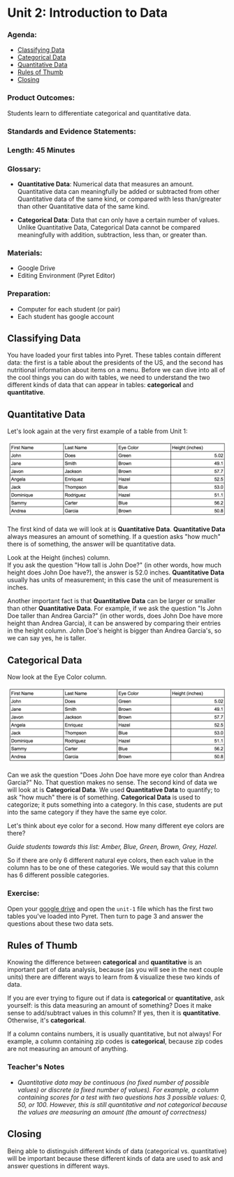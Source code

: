 # Unit 2: Introduction to Data

### Agenda:
 - [Classifying Data](#classifying)
 - [Categorical Data](#categorical)
 - [Quantitative Data](#quantitative)
 - [Rules of Thumb](#difference)
 - [Closing](#closing)

### Product Outcomes:

Students learn to differentiate 
categorical and quantitative data.

### Standards and Evidence Statements: 

### Length: 45 Minutes

### Glossary:
 - **Quantitative Data**: Numerical data
   that measures an amount. Quantitative 
   data can meaningfully be added or 
   subtracted from other Quantitative
   data of the same kind, or compared 
   with less than/greater than other
   Quantitative data of the same kind.
   
 - **Categorical Data**: Data that can
   only have a certain number of values.
   Unlike Quantitative Data, Categorical
   Data cannot be compared meaningfully 
   with addition, subtraction, less than,
   or greater than.

### Materials:
 - Google Drive
 - Editing Environment (Pyret Editor)

### Preparation:
 - Computer for each student (or pair)
 - Each student has google account

## <a id="classifying"></a> Classifying Data

You have loaded your first tables into
Pyret.  These tables contain different 
data:  the first is a table about 
the presidents of the US, and the 
second has nutritional information
about items on a menu.  Before we can
dive into all of the cool things you
can do with tables, we need to understand
the two different kinds of data that 
can appear in tables: **categorical** and
**quantitative**.

## <a id="quantitative"></a> Quantitative Data

Let's look again at the very first 
example of a table from Unit 1:

![Basic Table](/unit_2/img/table_basic.png)

The first kind of data we will look at is
**Quantitative Data**.  **Quantitative Data**
always measures an amount of something.  If
a question asks "how much" there is of something,
the answer will be quantitative data.

Look at the Height (inches) column.  
If you ask the question "How tall is John Doe?"
(in other words, how much height does John Doe
have?), the answer is 52.0 inches.  **Quantitative
Data** usually has units of measurement;
in this case the unit of measurement is inches.

Another important fact is that **Quantitative Data**
can be larger or smaller than other **Quantitative Data**.
For example, if we ask the question "Is John Doe
taller than Andrea Garcia?" (in other words, does John
Doe have more height than Andrea Garcia), it can
be answered by comparing their entries in the height
column.  John Doe's height is bigger than Andrea Garcia's,
so we can say yes, he is taller.

## <a id="categorical"></a> Categorical Data

Now look at the Eye Color column.

![Basic Table](/unit_2/img/table_basic.png)

Can we ask the question "Does John Doe have 
more eye color than Andrea Garcia?"  No.
That question makes no sense.  The second
kind of data we will look at is **Categorical
Data**.  We used **Quantitative Data** to quantify;
to ask "how much" there is of something.  **Categorical
Data** is used to categorize;  it puts something
into a category.  In this case, students
are put into the same category if they have
the same eye color.

Let's think about eye color for a second.
How many different eye colors are there?

*Guide students towards this list:
Amber, Blue, Green, Brown, Grey, Hazel.*

So if there are only 6 different natural
eye colors, then each value in the column
has to be one of these categories.  We would
say that this column has 6 different possible
categories.
 
### Exercise:

Open your [google drive](https://drive.google.com)
and open the `unit-1` file which has the
first two tables you've loaded into Pyret.  Then
turn to page 3 and answer the questions about 
these two data sets.

## <a id="difference"></a> Rules of Thumb

Knowing the difference between **categorical**
and **quantitative** is an important
part of data analysis, because (as you will
see in the next couple units) there
are different ways to learn from & visualize
these two kinds of data.

If you are ever trying to figure out if
data is **categorical** or **quantitative**,
ask yourself: is this data measuring an
amount of something? Does it make sense to
add/subtract values in this column?  If yes, 
then it is **quantitative**.  Otherwise, 
it's **categorical**.

If a column contains numbers, it is usually
quantitative, but not always!  For example,
a column containing zip codes is **categorical**,
because zip codes are not measuring an amount of
anything.

### Teacher's Notes
 - *Quantitative data may be continuous (no
   fixed number of possible values) or discrete
   (a fixed number of values).  For example, 
   a column containing scores for a test with
   two questions has 3 possible values: 0, 50, 
   or 100.  However, this is still quantitative
   and not categorical because the values are 
   measuring an amount (the amount of correctness)*

## <a id="closing"></a> Closing

Being able to distinguish different kinds of 
data (categorical vs. quantitative) will be 
important because these different kinds of 
data are used to ask and answer questions
in different ways.

